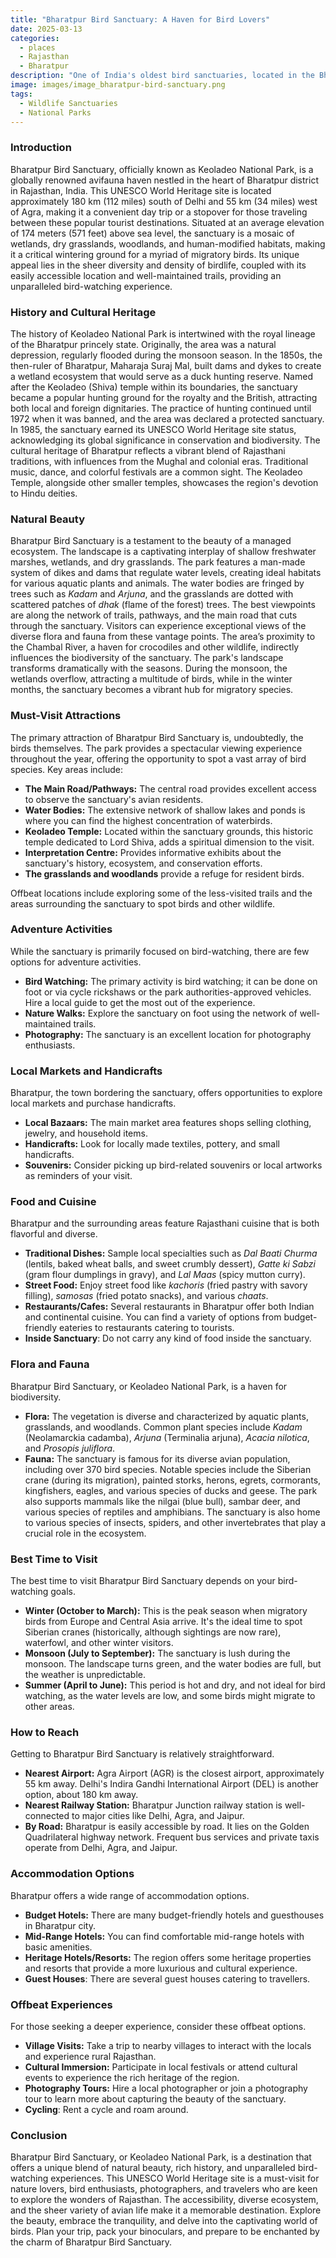 ```yaml
---
title: "Bharatpur Bird Sanctuary: A Haven for Bird Lovers"
date: 2025-03-13
categories:
  - places
  - Rajasthan
  - Bharatpur
description: "One of India's oldest bird sanctuaries, located in the Bharatpur district. Established by Maharaja Vijay Singh in the 18th century, it is home to a diverse range of bird species, including many migratory birds from different countries."
image: images/image_bharatpur-bird-sanctuary.png
tags: 
  - Wildlife Sanctuaries
  - National Parks
---
```



### **Introduction**

Bharatpur Bird Sanctuary, officially known as Keoladeo National Park, is a globally renowned avifauna haven nestled in the heart of Bharatpur district in Rajasthan, India. This UNESCO World Heritage site is located approximately 180 km (112 miles) south of Delhi and 55 km (34 miles) west of Agra, making it a convenient day trip or a stopover for those traveling between these popular tourist destinations. Situated at an average elevation of 174 meters (571 feet) above sea level, the sanctuary is a mosaic of wetlands, dry grasslands, woodlands, and human-modified habitats, making it a critical wintering ground for a myriad of migratory birds. Its unique appeal lies in the sheer diversity and density of birdlife, coupled with its easily accessible location and well-maintained trails, providing an unparalleled bird-watching experience.

### **History and Cultural Heritage**

The history of Keoladeo National Park is intertwined with the royal lineage of the Bharatpur princely state. Originally, the area was a natural depression, regularly flooded during the monsoon season. In the 1850s, the then-ruler of Bharatpur, Maharaja Suraj Mal, built dams and dykes to create a wetland ecosystem that would serve as a duck hunting reserve. Named after the Keoladeo (Shiva) temple within its boundaries, the sanctuary became a popular hunting ground for the royalty and the British, attracting both local and foreign dignitaries.  The practice of hunting continued until 1972 when it was banned, and the area was declared a protected sanctuary. In 1985, the sanctuary earned its UNESCO World Heritage site status, acknowledging its global significance in conservation and biodiversity. The cultural heritage of Bharatpur reflects a vibrant blend of Rajasthani traditions, with influences from the Mughal and colonial eras. Traditional music, dance, and colorful festivals are a common sight. The Keoladeo Temple, alongside other smaller temples, showcases the region's devotion to Hindu deities.  

###  **Natural Beauty**

Bharatpur Bird Sanctuary is a testament to the beauty of a managed ecosystem. The landscape is a captivating interplay of shallow freshwater marshes, wetlands, and dry grasslands. The park features a man-made system of dikes and dams that regulate water levels, creating ideal habitats for various aquatic plants and animals. The water bodies are fringed by trees such as *Kadam* and *Arjuna*, and the grasslands are dotted with scattered patches of *dhak* (flame of the forest) trees. The best viewpoints are along the network of trails, pathways, and the main road that cuts through the sanctuary. Visitors can experience exceptional views of the diverse flora and fauna from these vantage points. The area’s proximity to the Chambal River, a haven for crocodiles and other wildlife, indirectly influences the biodiversity of the sanctuary.  The park's landscape transforms dramatically with the seasons. During the monsoon, the wetlands overflow, attracting a multitude of birds, while in the winter months, the sanctuary becomes a vibrant hub for migratory species.



### **Must-Visit Attractions**

The primary attraction of Bharatpur Bird Sanctuary is, undoubtedly, the birds themselves.  The park provides a spectacular viewing experience throughout the year, offering the opportunity to spot a vast array of bird species. Key areas include:

*   **The Main Road/Pathways:**  The central road provides excellent access to observe the sanctuary's avian residents.
*   **Water Bodies:**  The extensive network of shallow lakes and ponds is where you can find the highest concentration of waterbirds.
*   **Keoladeo Temple:** Located within the sanctuary grounds, this historic temple dedicated to Lord Shiva, adds a spiritual dimension to the visit.
*   **Interpretation Centre:**  Provides informative exhibits about the sanctuary's history, ecosystem, and conservation efforts.
*   **The grasslands and woodlands** provide a refuge for resident birds.

Offbeat locations include exploring some of the less-visited trails and the areas surrounding the sanctuary to spot birds and other wildlife.

### **Adventure Activities**

While the sanctuary is primarily focused on bird-watching, there are few options for adventure activities.

*   **Bird Watching:**  The primary activity is bird watching; it can be done on foot or via cycle rickshaws or the park authorities-approved vehicles.  Hire a local guide to get the most out of the experience.
*   **Nature Walks:**  Explore the sanctuary on foot using the network of well-maintained trails.
*   **Photography:** The sanctuary is an excellent location for photography enthusiasts.

### **Local Markets and Handicrafts**

Bharatpur, the town bordering the sanctuary, offers opportunities to explore local markets and purchase handicrafts.

*   **Local Bazaars:**  The main market area features shops selling clothing, jewelry, and household items.
*   **Handicrafts:**  Look for locally made textiles, pottery, and small handicrafts.
*   **Souvenirs:**  Consider picking up bird-related souvenirs or local artworks as reminders of your visit.

### **Food and Cuisine**

Bharatpur and the surrounding areas feature Rajasthani cuisine that is both flavorful and diverse.

*   **Traditional Dishes:**  Sample local specialties such as *Dal Baati Churma* (lentils, baked wheat balls, and sweet crumbly dessert), *Gatte ki Sabzi* (gram flour dumplings in gravy), and *Lal Maas* (spicy mutton curry).
*   **Street Food:** Enjoy street food like *kachoris* (fried pastry with savory filling), *samosas* (fried potato snacks), and various *chaats*.
*   **Restaurants/Cafes:**  Several restaurants in Bharatpur offer both Indian and continental cuisine.  You can find a variety of options from budget-friendly eateries to restaurants catering to tourists.
*   **Inside Sanctuary**: Do not carry any kind of food inside the sanctuary.

### **Flora and Fauna**

Bharatpur Bird Sanctuary, or Keoladeo National Park, is a haven for biodiversity.

*   **Flora:**  The vegetation is diverse and characterized by aquatic plants, grasslands, and woodlands.  Common plant species include *Kadam* (Neolamarckia cadamba), *Arjuna* (Terminalia arjuna), *Acacia nilotica*, and *Prosopis juliflora*.
*   **Fauna:**  The sanctuary is famous for its diverse avian population, including over 370 bird species. Notable species include the Siberian crane (during its migration), painted storks, herons, egrets, cormorants, kingfishers, eagles, and various species of ducks and geese. The park also supports mammals like the nilgai (blue bull), sambar deer, and various species of reptiles and amphibians. The sanctuary is also home to various species of insects, spiders, and other invertebrates that play a crucial role in the ecosystem.



### **Best Time to Visit**

The best time to visit Bharatpur Bird Sanctuary depends on your bird-watching goals.

*   **Winter (October to March):**  This is the peak season when migratory birds from Europe and Central Asia arrive. It's the ideal time to spot Siberian cranes (historically, although sightings are now rare), waterfowl, and other winter visitors.
*   **Monsoon (July to September):** The sanctuary is lush during the monsoon. The landscape turns green, and the water bodies are full, but the weather is unpredictable.
*   **Summer (April to June):** This period is hot and dry, and not ideal for bird watching, as the water levels are low, and some birds might migrate to other areas.

### **How to Reach**

Getting to Bharatpur Bird Sanctuary is relatively straightforward.

*   **Nearest Airport:**  Agra Airport (AGR) is the closest airport, approximately 55 km away. Delhi's Indira Gandhi International Airport (DEL) is another option, about 180 km away.
*   **Nearest Railway Station:**  Bharatpur Junction railway station is well-connected to major cities like Delhi, Agra, and Jaipur.
*   **By Road:** Bharatpur is easily accessible by road.  It lies on the Golden Quadrilateral highway network.  Frequent bus services and private taxis operate from Delhi, Agra, and Jaipur.

### **Accommodation Options**

Bharatpur offers a wide range of accommodation options.

*   **Budget Hotels:**  There are many budget-friendly hotels and guesthouses in Bharatpur city.
*   **Mid-Range Hotels:**  You can find comfortable mid-range hotels with basic amenities.
*   **Heritage Hotels/Resorts:**  The region offers some heritage properties and resorts that provide a more luxurious and cultural experience.
*   **Guest Houses**: There are several guest houses catering to travellers.



### **Offbeat Experiences**

For those seeking a deeper experience, consider these offbeat options.

*   **Village Visits:**  Take a trip to nearby villages to interact with the locals and experience rural Rajasthan.
*   **Cultural Immersion:** Participate in local festivals or attend cultural events to experience the rich heritage of the region.
*   **Photography Tours:**  Hire a local photographer or join a photography tour to learn more about capturing the beauty of the sanctuary.
*   **Cycling**: Rent a cycle and roam around.

### **Conclusion**

Bharatpur Bird Sanctuary, or Keoladeo National Park, is a destination that offers a unique blend of natural beauty, rich history, and unparalleled bird-watching experiences. This UNESCO World Heritage site is a must-visit for nature lovers, bird enthusiasts, photographers, and travelers who are keen to explore the wonders of Rajasthan. The accessibility, diverse ecosystem, and the sheer variety of avian life make it a memorable destination. Explore the beauty, embrace the tranquility, and delve into the captivating world of birds. Plan your trip, pack your binoculars, and prepare to be enchanted by the charm of Bharatpur Bird Sanctuary.



